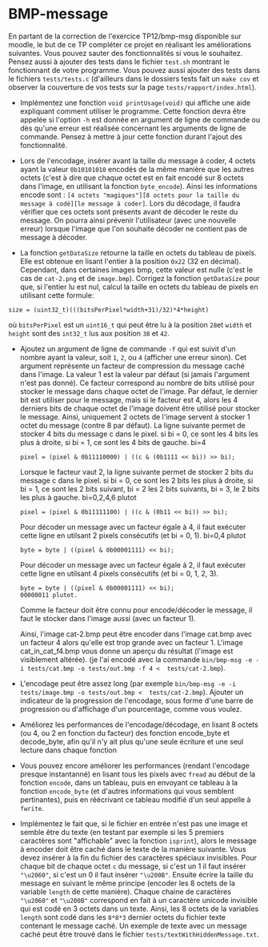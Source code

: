# BMP-message

En partant de la correction de l'exercice TP12/bmp-msg disponible sur moodle, le but de ce TP compléter ce projet en réalisant les améliorations suivantes. Vous pouvez sauter des fonctionnalités si vous le souhaitez. Pensez aussi à ajouter des tests dans le fichier `test.sh` montrant le fonctionnant de votre programme. Vous pouvez aussi ajouter des tests dans le fichiers `tests/tests.c` (d'ailleurs dans le dossiers tests fait un `make cov` et observer la couverture de vos tests sur la page `tests/rapport/index.html`).

* Implémentez une fonction `void printUsage(void)` qui affiche une aide expliquant comment utiliser le programme. Cette fonction devra être appelée si l'option `-h` est donnée en argument de ligne de commande ou dès qu'une erreur est réalisée concernant les arguments de ligne de commande. Pensez à mettre à jour cette fonction durant l'ajout des fonctionnalité.
* Lors de l'encodage, insérer avant la taille du message à coder, 4 octets ayant la valeur `0b10101010` encodés de la même manière que les autres octets (c'est à dire que chaque octet est en fait encodé sur 8 octets dans l'image, en utilisant la fonction `byte_encode`). Ainsi les informations encode sont :
    `[4 octets "magiques"][8 octets pour la taille du message à codé][le message à coder]`.
  Lors du décodage, il faudra vérifier que ces octets sont présents avant de décoder le reste du message. On pourra ainsi prévenir l'utilisateur (avec une nouvelle erreur) lorsque l'image que l'on souhaite décoder ne contient pas de message à décoder.

* La fonction `getDataSize` retourne la taille en octets du tableau de pixels. Elle est obtenue en lisant l'entier à la position `0x22` (32 en décimal). Cependant, dans certaines images bmp, cette valeur est nulle (c'est le cas de `cat-2.png` et de `image.bmp`). Corrigez la fonction `getDataSize` pour que, si l'entier lu est nul, calcul la taille en octets du tableau de pixels en utilisant cette formule:
```
size = (uint32_t)(((bitsPerPixel*width+31)/32)*4*height)
```
où `bitsPerPixel` est un `uint16_t` qui peut être lu à la position `28`et `width` et `height` sont des `int32_t` lus aux position `38` et `42`.

* Ajoutez un argument de ligne de commande `-f` qui est suivit d'un nombre ayant la valeur, soit `1`, `2`, ou `4` (afficher une erreur sinon). Cet argument représente un facteur de compression du message caché dans l'image. La valeur 1 est la valeur par défaut (si jamais l'argument n'est pas donné). Ce facteur correspond au nombre de bits utilisé pour stocker le message dans chaque octet de l'image.
  Par défaut, le dernier bit est utiliser pour le message, mais si le facteur est 4, alors les 4 derniers bits de chaque octet de l'image doivent être utilisé pour stocker le message. Ainsi, uniquement 2 octets de l'image servent à stocker 1 octet du message (contre 8 par défaut).
  La ligne suivante permet de stocker 4 bits du message c dans le pixel. si bi = 0, ce sont les 4 bits les plus à droite, si bi = 1, ce sont les 4 bits de gauche. bi=4
  ```
  pixel = (pixel & 0b11110000) | ((c & (0b1111 << bi)) >> bi);
  ```
  Lorsque le facteur vaut 2, la ligne suivante permet de stocker 2 bits du message c dans le pixel. si bi = 0, ce sont les 2 bits les plus à droite, si bi = 1, ce sont les 2 bits suivant, bi = 2 les 2 bits suivants, bi = 3, le 2 bits les plus à gauche.   bi=0,2,4,6 plutot
  ```
  pixel = (pixel & 0b11111100) | ((c & (0b11 << bi)) >> bi);        
  ```

  Pour décoder un message avec un facteur égale à 4, il faut exécuter cette ligne en utilsant 2 pixels consécutifs (et bi = 0, 1).   bi=0,4 plutot
  ```
  byte = byte | ((pixel & 0b00001111) << bi);
  ```

  Pour décoder un message avec un facteur égale à 2, il faut exécuter cette ligne en utilsant 4 pixels consécutifs (et bi = 0, 1, 2, 3).
  ```
  byte = byte | ((pixel & 0b00001111) << bi);                 00000011 plutot.
  ```
  Comme le facteur doit être connu pour encode/décoder le message, il faut le stocker dans l'image aussi (avec un facteur 1).

  Ainsi, l'image cat-2.bmp peut être encoder dans l'image cat.bmp avec un facteur 4 alors qu'elle est trop grande avec un facteur 1. L'image cat_in_cat_f4.bmp vous donne un aperçu du résultat (l'image est visiblement altérée). 
  (je l'ai encodé avec la commande `bin/bmp-msg -e -i tests/cat.bmp -o tests/out.bmp -f 4 <  tests/cat-2.bmp`).

* L'encodage peut être assez long (par exemple `bin/bmp-msg -e -i tests/image.bmp -o tests/out.bmp <  tests/cat-2.bmp`). Ajouter un indicateur de la progression de l'encodage, sous forme d'une barre de progression ou d'affichage d'un pourcentage, comme vous voulez.

* Améliorez les performances de l'encodage/décodage, en lisant 8 octets (ou 4, ou 2 en fonction du facteur) des fonction encode_byte et decode_byte, afin qu'il n'y ait plus qu'une seule écriture et une seul lecture dans chaque fonction

* Vous pouvez encore améliorer les performances (rendant l'encodage presque instantanné) en lisant tous les pixels avec `fread` au début de la fonction `encode`, dans un tableau, puis en envoyant ce tableau à la fonction `encode_byte` (et d'autres informations qui vous semblent pertinantes), puis en réécrivant ce tableau modifié d'un seul appelle à `fwrite`.

* Implémentez le fait que, si le fichier en entrée n'est pas une image et semble être du texte (en testant par exemple si les 5 premiers caractères sont "affichable" avec la fonction `isprint`), alors le message à encoder doit être caché dans le texte de la manière suivante. Vous devez insérer à la fin du fichier des caractères spéciaux invisibles. Pour chaque bit de chaque octet `c` du message, si c'est un 1 il faut insérer `"\u2060"`, si c'est un 0 il faut insérer `"\u200B"`. Ensuite écrire la taille du message en suivant le même principe (encoder les 8 octets de la variable `length` de cette manière). Chaque chaine de caractères `"\u2060"` et `"\u200B"` correspond en fait à un caractère unicode invisible qui est codé en 3 octets dans un texte. Ainsi, les 8 octets de la variables `length` sont codé dans les `8*8*3` dernier octets du fichier texte contenant le message caché. Un exemple de texte avec un message caché peut être trouvé dans le fichier `tests/textWithHiddenMessage.txt`.


